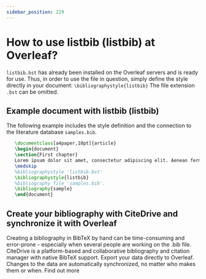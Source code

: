 ```yaml
---
sidebar_position: 229
---
```


# How to use listbib (listbib) at Overleaf?
`listbib.bst` has already been installed on the Overleaf servers and is ready for use. Thus, in order to use the file in question, simply define the style directly in your document: `\bibliographystyle{listbib}` The file extension `.bst` can be omitted.

## Example document with listbib (listbib)
The following example includes the style definition and the connection to the literature database `samples.bib`.
```tex
   \documentclass[a4paper,10pt]{article}
   \begin{document}
   \section{First chapter}
   Lorem ipsum dolor sit amet, consectetur adipiscing elit. Aenean fermentum justo massa, ut maximus mauris sodales et. Aenean vel elit a erat rhoncus pharetra.
   \medskip
   %bibliographystyle 'listbib.bst'
   \bibliographystyle{listbib}
   %bibliography file 'samples.bib'.
   \bibliography{sample}
   \end{document}
```

## Create your bibliography with CiteDrive and synchronize it with Overleaf
Creating a bibliography in BibTeX by hand can be time-consuming and error-prone - especially when several people are working on the .bib file. CiteDrive is a platform-based and collaborative bibliography and citation manager with native BibTeX support. Export your data directly to Overleaf. Changes to the data are automatically synchronized, no matter who makes them or when. Find out more